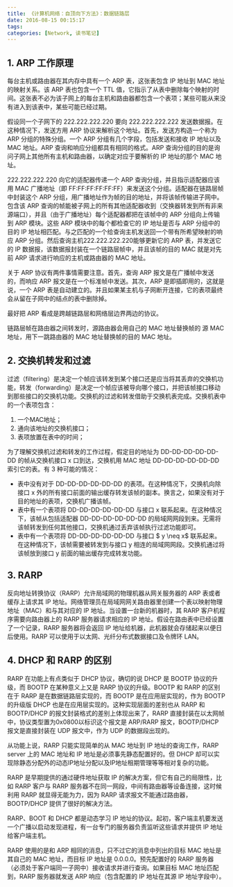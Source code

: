 ```yaml
---
title: 《计算机网络：自顶向下方法》：数据链路层
date: 2016-08-15 00:15:17
tags:
categories: [Network, 读书笔记]
---
```


## 1. ARP 工作原理
每台主机或路由器在其内存中具有一个 ARP 表，这张表包含 IP 地址到 MAC 地址的映射关系。该 ARP 表也包含一个 TTL 值，它指示了从表中删除每个映射的时间。这张表不必为该子网上的每台主机和路由器都包含一个表项；某些可能从来没有进入到该表中，某些可能已经过期。
<!--more-->

假设同一个子网下的 222.222.222.220 要向 222.222.222.222 发送数据报。在这种情况下，发送方用 ARP 协议来解析这个地址。首先，发送方构造一个称为 ARP 分组的特殊分组。一个 ARP 分组有几个字段，包括发送和接收 IP 地址以及 MAC 地址。ARP 查询和响应分组都具有相同的格式。ARP 查询分组的目的是询问子网上其他所有主机和路由器，以确定对应于要解析的 IP 地址的那个 MAC 地址。

222.222.222.220 向它的适配器传递一个 ARP 查询分组，并且指示适配器应该用 MAC 广播地址（即 FF:FF:FF:FF:FF:FF）来发送这个分组。适配器在链路层帧中封装这个 ARP 分组，用广播地址作为帧的目的地址，并将该帧传输进子网中。包含该 ARP 查询的帧能被子网上的所有其他适配器收到（交换器转发到所有非来源端口），并且（由于广播地址）每个适配器都把在该帧中的 ARP 分组向上传输到 ARP 模块。这些 ARP 模块中的每个都检查它的 IP 地址是否与 ARP 分组中的目的 IP 地址相匹配。与之匹配的一个给查询主机发送回一个带有所希望映射的响应 ARP 分组。然后查询主机222.222.222.220能够更新它的 ARP 表，并发送它的 IP 数据报，该数据报封装在一个链路层帧中，并且该帧的目的 MAC 就是对先前 ARP 请求进行响应的主机或路由器的 MAC 地址。

关于 ARP 协议有两件事情需要注意。首先，查询 ARP 报文是在广播帧中发送的，而响应 ARP 报文是在一个标准帧中发送。其次，ARP 是即插即用的，这就是说，一个 ARP 表是自动建立的。并且如果某主机与子网断开连接，它的表项最终会从留在子网中的结点的表中删除掉。

最好把 ARP 看成是跨越链路层和网络层边界两边的协议。

链路层帧在路由器之间转发时，源路由器会用自己的 MAC 地址替换帧的 源 MAC 地址，用下一跳路由器的 MAC 地址替换帧的目的 MAC 地址。

## 2. 交换机转发和过滤
过滤（filtering）是决定一个帧应该转发到某个接口还是应当将其丢弃的交换机功能，转发（forwarding）是决定一个帧应该被导向哪个接口，并把该帧接口移动到那些接口的交换机功能。交换机的过滤和转发借助于交换机表完成。交换机表中的一个表项包含：

1. 一个MAC地址；
2. 通向该地址的交换机接口；
3. 表项放置在表中的时间；

为了理解交换机过滤和转发的工作过程，假定目的地址为 DD-DD-DD-DD-DD-DD 的帧从交换机接口 x 口到达，交换机用 MAC 地址 DD-DD-DD-DD-DD-DD 索引它的表。有 3 种可能的情况：

- 表中没有对于 DD-DD-DD-DD-DD-DD 的表项。在这种情况下，交换机向除接口 x 外的所有接口前面的输出缓存转发该帧的副本。换言之，如果没有对于目的地址的表项，交换机广播该帧。
- 表中有一个表项将 DD-DD-DD-DD-DD-DD 与接口 x 联系起来。在这种情况下，该帧从包括适配器 DD-DD-DD-DD-DD-DD 的局域网网段到来。无需将该帧转发到任何其他接口，交换机通过丢弃该帧执行过滤功能即可。
- 表中有一个表项将 DD-DD-DD-DD-DD-DD 与接口 $ y \neq x$ 联系起来。在这种情况下，该帧需要被转发到与接口 y 相连的局域网网段。交换机通过将该帧放到接口 y 前面的输出缓存完成转发功能。

## 3. RARP
反向地址转换协议（RARP）允许局域网的物理机器从网关服务器的 ARP 表或者缓存上请求其 IP 地址。网络管理员在局域网网关路由器里创建一个表以映射物理地址（MAC）和与其对应的 IP 地址。当设置一台新的机器时，其 RARP 客户机程序需要向路由器上的 RARP 服务器请求相应的 IP 地址。假设在路由表中已经设置了一个记录，RARP 服务器将会返回 IP 地址给机器，此机器就会存储起来以便日后使用。RARP 可以使用于以太网、光纤分布式数据接口及令牌环 LAN。

## 4.  DHCP 和 RARP 的区别
RARP 在功能上有点类似于 DHCP 协议，确切的说 DHCP 是 BOOTP 协议的升级，而 BOOTP 在某种意义上又是 RARP 协议的升级。BOOTP 和 RARP 的区别在于 RARP 是在数据链路层实现的，而 BOOTP 是在应用层实现的，作为 BOOTP 的升级版 DHCP 也是在应用层实现的。这种实现层面的差别也从 RARP 和 BOOTP/DHCP 的报文封装格式的差别上体现出来了，RARP 直接封装在以太网帧中，协议类型置为0x0800以标识这个报文是 ARP/RARP 报文，BOOTP/DHCP 报文是直接封装在 UDP 报文中，作为 UDP 的数据段出现的。

从功能上说，RARP 只能实现简单的从 MAC 地址到 IP 地址的查询工作，RARP server 上的 MAC 地址和 IP 地址是必须事先静态配置好的。但 DHCP 却可以实现除静态分配外的动态IP地址分配以及IP地址租期管理等等相对复杂的功能。

RARP 是早期提供的通过硬件地址获取 IP 的解决方案，但它有自己的局限性，比如 RARP 客户与 RARP 服务器不在同一网段，中间有路由器等设备连接，这时候利用 RARP 就显得无能为力，因为 RARP 请求报文不能通过路由器，BOOTP/DHCP 提供了很好的解决方法。

RARP、BOOT 和 DHCP 都是动态学习 IP 地址的协议。起初，客户端主机要发送一个广播以启动发现进程，有一台专门的服务器负责监听这些请求并提供 IP 地址给客户端主机。 

RARP 使用的是和 ARP 相同的消息，只不过它的消息中列出的目标 MAC 地址是其自己的 MAC 地址，而目标 IP 地址是 0.0.0.0。预先配置好的 RARP 服务器（必须处于客户端同一子网中）接收请求并进行查询。如果目标 MAC 地址匹配到，RARP 服务器就发送 ARP 响应（包含配置的 IP 地址在其源 IP 地址字段中）。